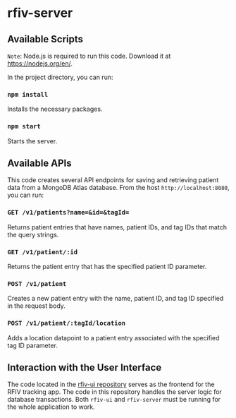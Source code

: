 # rfiv-server

## Available Scripts

`Note`: Node.js is required to run this code. Download it at https://nodejs.org/en/.

In the project directory, you can run:

### `npm install`

Installs the necessary packages.

### `npm start`

Starts the server.

## Available APIs

This code creates several API endpoints for saving and retrieving patient data from a MongoDB Atlas database. From the host `http://localhost:8080`, you can run:

### `GET /v1/patients?name=&id=&tagId=`

Returns patient entries that have names, patient IDs, and tag IDs that match the query strings.

### `GET /v1/patient/:id`

Returns the patient entry that has the specified patient ID parameter.

### `POST /v1/patient`

Creates a new patient entry with the name, patient ID, and tag ID specified in the request body.

### `POST /v1/patient/:tagId/location`

Adds a location datapoint to a patient entry associated with the specified tag ID parameter.

## Interaction with the User Interface

The code located in the [rfiv-ui repository](https://github.com/dj4zhang/rfiv-ui) serves as the frontend for the RFIV tracking app. The code in this repository handles the server logic for database transactions. Both `rfiv-ui` and `rfiv-server` must be running for the whole application to work.